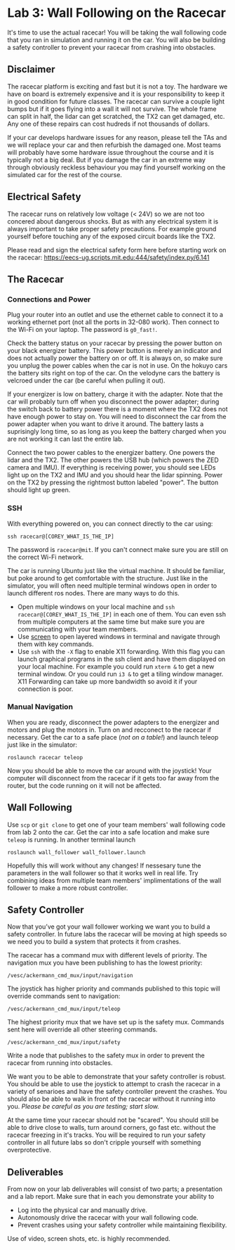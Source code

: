 # Lab 3: Wall Following on the Racecar

It's time to use the actual racecar!
You will be taking the wall following code that you ran in simulation and running it on the car.
You will also be building a safety controller to prevent your racecar from crashing into obstacles.

## Disclaimer

The racecar platform is exciting and fast but it is not a toy.
The hardware we have on board is extremely expensive and it is your responsibility to keep it in good condition for future classes.
The racecar can survive a couple light bumps but if it goes flying into a wall it will not survive. The whole frame can split in half, the lidar can get scratched, the TX2 can get damaged, etc. Any one of these repairs can cost hudreds if not thousands of dollars.

If your car develops hardware issues for any reason, please tell the TAs and we will replace your car and then refurbish the damaged one. Most teams will probably have some hardware issue throughout the course and it is typically not a big deal.
But if you damage the car in an extreme way through obviously reckless behaviour you may find yourself working on the simulated car for the rest of the course.

## Electrical Safety

The racecar runs on relatively low voltage (< 24V) so we are not too concered about dangerous shocks.
But as with any electrical system it is always important to take proper safety precautions.
For example ground yourself before touching any of the exposed circuit boards like the TX2.

Please read and sign the electrical safety form here before starting work on the racecar:
https://eecs-ug.scripts.mit.edu:444/safety/index.py/6.141

## The Racecar

### Connections and Power

Plug your router into an outlet and use the ethernet cable to connect it to a working ethernet port (not all the ports in 32-080 work). 
Then connect to the Wi-Fi on your laptop.
The password is ```g0_fast!```.

Check the battery status on your racecar by pressing the power button on your black energizer battery. 
This power button is merely an indicator and does not actually power the battery on or off.
It is always on, so make sure you unplug the power cables when the car is not in use.
On the hokuyo cars the battery sits right on top of the car.
On the velodyne cars the battery is velcroed under the car (be careful when pulling it out).

If your energizer is low on battery, charge it with the adapter.
Note that the car will probably turn off when you disconnect the power adapter; during the switch back to battery power there is a moment where the TX2 does not have enough power to stay on.
You will need to disconnect the car from the power adapter when you want to drive it around.
The battery lasts a suprisingly long time, so as long as you keep the battery charged when you are not working it can last the entire lab.

Connect the two power cables to the energizer battery.
One powers the lidar and the TX2. 
The other powers the USB hub (which powers the ZED camera and IMU).
If everything is receiving power, you should see LEDs light up on the TX2 and IMU and you should hear the lidar spinning.
Power on the TX2 by pressing the rightmost button labeled "power".
The button should light up green.

### SSH

With everything powered on, you can connect directly to the car using:

    ssh racecar@[COREY_WHAT_IS_THE_IP]
    
The password is ```racecar@mit```. If you can't connect make sure you are still on the correct Wi-Fi network.

The car is running Ubuntu just like the virtual machine.
It should be familiar, but poke around to get comfortable with the structure.
Just like in the simulator, you will often need multiple terminal windows open in order to launch different ros nodes.
There are many ways to do this.

- Open multiple windows on your local machine and ```ssh racecar@[COREY_WHAT_IS_THE_IP]``` in each one of them. You can even ssh from multiple computers at the same time but make sure you are communicating with your team members.
- Use [screen](https://kb.iu.edu/d/acuy) to open layered windows in terminal and navigate through them with key commands.
- Use ```ssh``` with the ```-X``` flag to enable X11 forwarding. With this flag you can launch graphical programs in the ssh client and have them displayed on your local machine. For example you could run ```xterm &``` to get a new terminal window. Or you could run ```i3 &``` to get a tiling window manager. X11 Forwarding can take up more bandwidth so avoid it if your connection is poor.

### Manual Navigation

When you are ready, disconnect the power adapters to the energizer and motors and plug the motors in.
Turn on and recconect to the racecar if necessary.
Get the car to a safe place (_not on a table!_) and launch teleop just like in the simulator:

    roslaunch racecar teleop

Now you should be able to move the car around with the joystick!
Your computer will disconnect from the racecar if it gets too far away from the router, but the code running on it will not be affected.

## Wall Following

Use ```scp``` or ```git clone``` to get one of your team members' wall following code from lab 2 onto the car. 
Get the car into a safe location and make sure ```teleop``` is running. In another terminal launch

    roslaunch wall_follower wall_follower.launch
    
Hopefully this will work without any changes!
If nessesary tune the parameters in the wall follower so that it works well in real life.
Try combining ideas from multiple team members' implimentations of the wall follower to make a more robust controller.

## Safety Controller

Now that you’ve got your wall follower working we want you to build a safety controller.
In future labs the racecar will be moving at high speeds so we need you to build a system that protects it from crashes. 

The racecar has a command mux with different levels of priority.
The navigation mux you have been publishing to has the lowest priority:

    /vesc/ackermann_cmd_mux/input/navigation
    
The joystick has higher priority and commands published to this topic will override commands sent to navigation:

    /vesc/ackermann_cmd_mux/input/teleop
    
The highest priority mux that we have set up is the safety mux. Commands sent here will override all other steering commands.

    /vesc/ackermann_cmd_mux/input/safety
    
Write a node that publishes to the safety mux in order to prevent the racecar from running into obstacles.

We want you to be able to demonstrate that your safety controller is robust. You should be able to use the joystick to attempt to crash the racecar in a variety of senarioes and have the safety controller prevent the crashes. You should also be able to walk in front of the racecar without it running into you. _Please be careful as you are testing; start slow._

At the same time your racecar should not be "scared". You should still be able to drive close to walls, turn around corners, go fast etc. without the racecar freezing in it's tracks. You will be required to run your safety controller in all future labs so don't cripple yourself with something overprotective.

## Deliverables

From now on your lab deliverables will consist of two parts; a presentation and a lab report.
Make sure that in each you demonstrate your ability to 

- Log into the physical car and manually drive.
- Autonomously drive the racecar with your wall following code.
- Prevent crashes using your safety controller while maintaining flexibility.

Use of video, screen shots, etc. is highly recommended.
